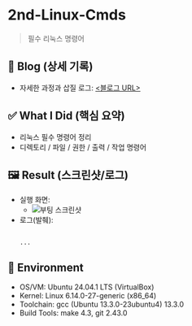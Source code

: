 # 2nd-Linux-Cmds
> 필수 리눅스 명령어

## 🔗 Blog (상세 기록)
- 자세한 과정과 삽질 로그: [<블로그 URL>](https://blog.naver.com/sehn00/223965047920)

## ✅ What I Did (핵심 요약)
- 리눅스 필수 명령어 정리
- 디렉토리 / 파일 / 권한 / 출력 / 작업 명령어

## 🖼️ Result (스크린샷/로그)
- 실행 화면:
  - ![부팅 스크린샷](./assets/IMG＿2695.jpg)
- 로그(발췌):
  ```text

  ...

## 🧰 Environment
- OS/VM: Ubuntu 24.04.1 LTS (VirtualBox)
- Kernel: Linux 6.14.0-27-generic (x86_64)
- Toolchain: gcc (Ubuntu 13.3.0-23ubuntu4) 13.3.0
- Build Tools: make 4.3, git 2.43.0


